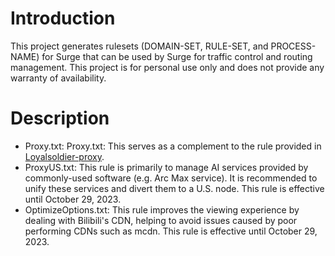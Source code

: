 # Introduction

This project generates rulesets (DOMAIN-SET, RULE-SET, and PROCESS-NAME) for Surge that can be used by Surge for traffic control and routing management. This project is for personal use only and does not provide any warranty of availability.

# Description
- Proxy.txt: Proxy.txt: This serves as a complement to the rule provided in [Loyalsoldier-proxy](https://raw.githubusercontent.com/Loyalsoldier/surge-rules/release/proxy.txt).
- ProxyUS.txt: This rule is primarily to manage AI services provided by commonly-used software (e.g. Arc Max service). It is recommended to unify these services and divert them to a U.S. node. This rule is effective until October 29, 2023.
- OptimizeOptions.txt: This rule improves the viewing experience by dealing with Bilibili's CDN, helping to avoid issues caused by poor performing CDNs such as mcdn. This rule is effective until October 29, 2023.